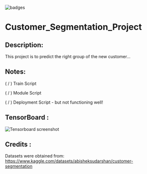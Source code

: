 ![badges](https://img.shields.io/badge/Python-3776AB?style=for-the-badge&logo=python&logoColor=white)

# Customer_Segmentation_Project
 
## Description:
This project is to predict the right group of the new customer...

## Notes:
( / ) Train Script

( / ) Module Script

( / ) Deployment Script - but not functioning well!

## TensorBoard : 

![ Tensorboard screenshot](https://user-images.githubusercontent.com/103228612/168996126-c2547744-0e15-43d1-a83e-84f998dd7eaf.png)

## Credits :
Datasets were obtained from:
https://www.kaggle.com/datasets/abisheksudarshan/customer-segmentation
